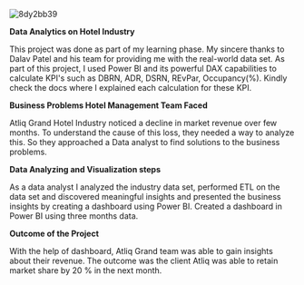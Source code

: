 ![8dy2bb39](https://github.com/Govkrish3399/Power-BI-project/assets/19199257/394f23ba-5ddd-4016-a659-538a9baadbf1)



**Data Analytics on Hotel Industry**
 
This project was done as part of my learning phase. My sincere thanks to Dalav Patel and his team for providing me with the real-world data set. As part of this project, I used Power BI and its powerful DAX capabilities to calculate KPI's such as DBRN, ADR, DSRN, REvPar, Occupancy(%). Kindly check the docs where I explained each calculation for these KPI.
 
**Business Problems Hotel Management Team Faced**

Atliq Grand Hotel Industry noticed a decline in market revenue over few months. To understand the cause of this loss, they needed a way to analyze this. So they approached a Data analyst to find solutions to the business problems.

**Data Analyzing and Visualization steps**

As a data analyst I analyzed the industry data set, performed ETL on the data set and discovered meaningful insights and presented the business insights by creating a dashboard using Power BI.
Created a dashboard in Power BI using three months data.

**Outcome of the Project**

With the help of dashboard, Atliq Grand team was able to gain insights about their revenue. The outcome was the client Atliq was able to retain market share by 20 % in the next month.

